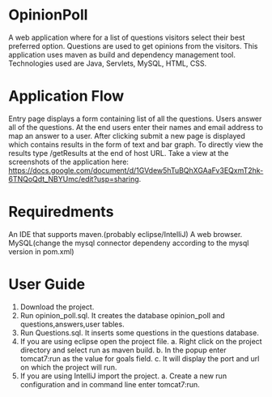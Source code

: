 # OpinionPoll
A web application where for a list of questions visitors select their best preferred option. Questions are used to get opinions from the visitors. This application uses maven as build and dependency management tool. Technologies used are Java, Servlets, MySQL, HTML, CSS.

# Application Flow
Entry page displays a form containing list of all the questions. Users answer all of the questions. At the end users enter their names and email address to map an answer to a user. After clicking submit a new page is displayed which contains results in the form of text and bar graph.
To directly view the results type /getResults at the end of host URL.
Take a view at the screenshots of the application here: https://docs.google.com/document/d/1GVdew5hTuBQhXGAaFv3EQxmT2hk-6TNQoQdt_NBYUmc/edit?usp=sharing.

# Requiredments
An IDE that supports maven.(probably eclipse/IntelliJ)
A web browser.
MySQL(change the mysql connector dependeny according to the mysql version in pom.xml)

# User Guide
1. Download the project.
2. Run opinion_poll.sql. It creates the database opinion_poll and questions,answers,user tables.
3. Run Questions.sql. It inserts some questions in the questions database.
4. If you are using eclipse open the project file.
  a. Right click on the project directory and select run as maven build.
  b. In the popup enter tomcat7:run as the value for goals field.
  c. It will display the port and url on which the project will run.
5. If you are using IntelliJ import the project.
  a. Create a new run configuration and in command line enter tomcat7:run.
  

